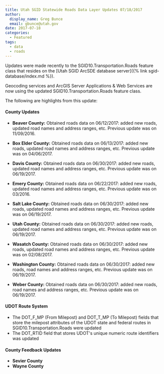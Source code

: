 ```yaml
---
title: Utah SGID Statewide Roads Data Layer Updates 07/18/2017
author:
  display_name: Greg Bunce
  email: gbunce@utah.gov
date: 2017-07-18
categories:
  - Featured
tags:
  - data
  - roads
---
```


Updates were made recently to the SGID10.Transportation.Roads feature class that resides on the [Utah SGID ArcSDE database server]({% link sgid-database/index.md %}).

Geocoding services and ArcGIS Server Applications & Web Services are now using the updated SGID10.Transportation.Roads feature class.

The following are highlights from this update:

#### County Updates

- **Beaver County:** Obtained roads data on 06/12/2017: added new roads, updated road names and address ranges, etc. Previous update was on 11/09/2016.

- **Box Elder County:** Obtained roads data on 06/13/2017: added new roads, updated road names and address ranges, etc. Previous update was on 04/06/2017.

- **Davis County:** Obtained roads data on 06/30/2017: added new roads, updated road names and address ranges, etc. Previous update was on 06/19/2017.

- **Emery County:** Obtained roads data on 06/22/2017: added new roads, updated road names and address ranges, etc. Previous update was on 03/2016.

- **Salt Lake County:** Obtained roads data on 06/30/2017: added new roads, updated road names and address ranges, etc. Previous update was on 06/19/2017.

- **Utah County:** Obtained roads data on 06/30/2017: added new roads, updated road names and address ranges, etc. Previous update was on 06/19/2017.

- **Wasatch County:** Obtained roads data on 06/30/2017: added new roads, updated road names and address ranges, etc. Previous update was on 02/08/2017.

- **Washington County:** Obtained roads data on 06/30/2017: added new roads, road names and address ranges, etc. Previous update was on 06/19/2017.

- **Weber County:** Obtained roads data on 06/30/2017: added new roads, road names and address ranges, etc. Previous update was on 06/19/2017.

#### UDOT Route System

- The DOT_F_MP (From Milepost) and DOT_T_MP (To Milepost) fields that store the milepost attributes of the UDOT state and federal routes in SGID10.Transportation.Roads were updated
- The DOT_RTID field that stores UDOT's unique numeric route identifiers was updated

#### County Feedback Updates

- **Sevier County**
- **Wayne County**
